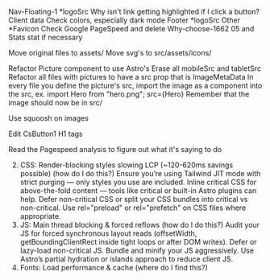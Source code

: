 Nav-Floating-1
    *logoSrc
    Why isn't link getting highlighted if I click a button?
Client data
    Check colors, especially dark mode
Footer
    *logoSrc
Other
    *Favicon
    Check Google PageSpeed and delete Why-choose-1662 05 and Stats stat if necessary
<!-- Testimonials page -->
<!-- Gallery page (portfolio) -->

Move original files to assets/ 
Move svg's to src/assets/icons/

Refactor Picture component to use Astro's
Erase all mobileSrc and tabletSrc
Refactor all files with pictures to have a src prop that is ImageMetaData
In every file you define the picture's src, import the image as a component into the src, ex. import Hero from "hero.png"; src={Hero}
    Remember that the image should now be in src/

Use squoosh on images

Edit CsButton1
H1 tags

Read the Pagespeed analysis to figure out what it's saying to do

2. CSS: Render-blocking styles slowing LCP (~120-620ms savings possible) (how do I do this?)
    Ensure you’re using Tailwind JIT mode with strict purging — only styles you use are included.
    Inline critical CSS for above-the-fold content — tools like critical or built-in Astro plugins can help.
    Defer non-critical CSS or split your CSS bundles into critical vs non-critical.
    Use rel="preload" or rel="prefetch" on CSS files where appropriate.
3. JS: Main thread blocking & forced reflows (how do I do this?)
    Audit your JS for forced synchronous layout reads (offsetWidth, getBoundingClientRect inside tight loops or after DOM writes).
    Defer or lazy-load non-critical JS.
    Bundle and minify your JS aggressively.
    Use Astro’s partial hydration or islands approach to reduce client JS.
4. Fonts: Load performance & cache (where do I find this?)
